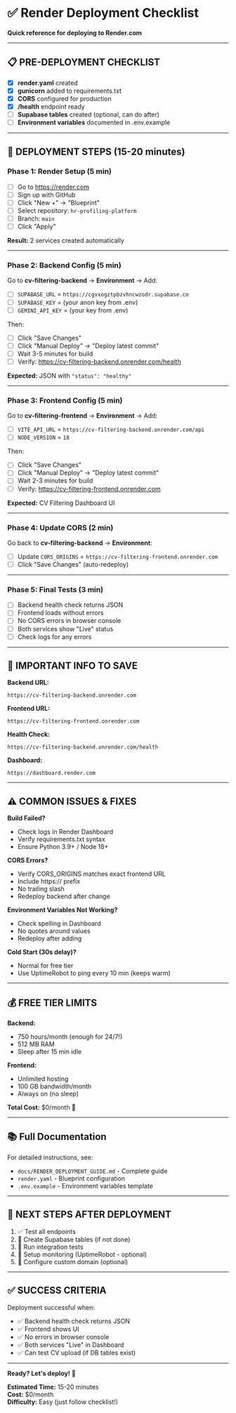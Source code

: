 # ✅ Render Deployment Checklist
**Quick reference for deploying to Render.com**

---

## 📋 PRE-DEPLOYMENT CHECKLIST

- [x] **render.yaml** created
- [x] **gunicorn** added to requirements.txt
- [x] **CORS** configured for production
- [x] **/health** endpoint ready
- [ ] **Supabase tables** created (optional, can do after)
- [ ] **Environment variables** documented in .env.example

---

## 🚀 DEPLOYMENT STEPS (15-20 minutes)

### **Phase 1: Render Setup** (5 min)
- [ ] Go to https://render.com
- [ ] Sign up with GitHub
- [ ] Click "New +" → "Blueprint"
- [ ] Select repository: `hr-profiling-platform`
- [ ] Branch: `main`
- [ ] Click "Apply"

**Result:** 2 services created automatically

---

### **Phase 2: Backend Config** (5 min)

Go to **cv-filtering-backend** → **Environment** → Add:

- [ ] `SUPABASE_URL` = `https://cgvxogztpbzvhncwzodr.supabase.co`
- [ ] `SUPABASE_KEY` = (your anon key from .env)
- [ ] `GEMINI_API_KEY` = (your key from .env)

Then:
- [ ] Click "Save Changes"
- [ ] Click "Manual Deploy" → "Deploy latest commit"
- [ ] Wait 3-5 minutes for build
- [ ] Verify: https://cv-filtering-backend.onrender.com/health

**Expected:** JSON with `"status": "healthy"`

---

### **Phase 3: Frontend Config** (5 min)

Go to **cv-filtering-frontend** → **Environment** → Add:

- [ ] `VITE_API_URL` = `https://cv-filtering-backend.onrender.com/api`
- [ ] `NODE_VERSION` = `18`

Then:
- [ ] Click "Save Changes"
- [ ] Click "Manual Deploy" → "Deploy latest commit"  
- [ ] Wait 2-3 minutes for build
- [ ] Verify: https://cv-filtering-frontend.onrender.com

**Expected:** CV Filtering Dashboard UI

---

### **Phase 4: Update CORS** (2 min)

Go back to **cv-filtering-backend** → **Environment**:

- [ ] Update `CORS_ORIGINS` = `https://cv-filtering-frontend.onrender.com`
- [ ] Click "Save Changes" (auto-redeploy)

---

### **Phase 5: Final Tests** (3 min)

- [ ] Backend health check returns JSON
- [ ] Frontend loads without errors
- [ ] No CORS errors in browser console
- [ ] Both services show "Live" status
- [ ] Check logs for any errors

---

## 📝 IMPORTANT INFO TO SAVE

**Backend URL:**
```
https://cv-filtering-backend.onrender.com
```

**Frontend URL:**
```
https://cv-filtering-frontend.onrender.com
```

**Health Check:**
```
https://cv-filtering-backend.onrender.com/health
```

**Dashboard:**
```
https://dashboard.render.com
```

---

## ⚠️ COMMON ISSUES & FIXES

**Build Failed?**
- Check logs in Render Dashboard
- Verify requirements.txt syntax
- Ensure Python 3.9+ / Node 18+

**CORS Errors?**
- Verify CORS_ORIGINS matches exact frontend URL
- Include https:// prefix
- No trailing slash
- Redeploy backend after change

**Environment Variables Not Working?**
- Check spelling in Dashboard
- No quotes around values
- Redeploy after adding

**Cold Start (30s delay)?**
- Normal for free tier
- Use UptimeRobot to ping every 10 min (keeps warm)

---

## 💰 FREE TIER LIMITS

**Backend:**
- 750 hours/month (enough for 24/7!)
- 512 MB RAM
- Sleep after 15 min idle

**Frontend:**
- Unlimited hosting
- 100 GB bandwidth/month
- Always on (no sleep)

**Total Cost:** $0/month 🎉

---

## 📚 Full Documentation

For detailed instructions, see:
- `docs/RENDER_DEPLOYMENT_GUIDE.md` - Complete guide
- `render.yaml` - Blueprint configuration
- `.env.example` - Environment variables template

---

## 🎯 NEXT STEPS AFTER DEPLOYMENT

1. ✅ Test all endpoints
2. 🔄 Create Supabase tables (if not done)
3. 🔄 Run integration tests
4. 🔄 Setup monitoring (UptimeRobot - optional)
5. 🔄 Configure custom domain (optional)

---

## ✅ SUCCESS CRITERIA

Deployment successful when:
- ✅ Backend health check returns JSON
- ✅ Frontend shows UI
- ✅ No errors in browser console
- ✅ Both services "Live" in Dashboard
- ✅ Can test CV upload (if DB tables exist)

---

**Ready? Let's deploy!** 🚀

**Estimated Time:** 15-20 minutes  
**Cost:** $0/month  
**Difficulty:** Easy (just follow checklist!)
